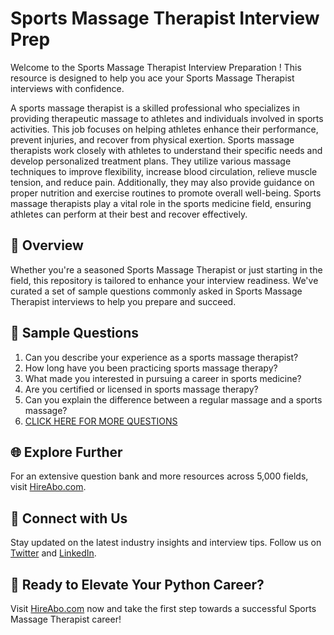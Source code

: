 # Sports Massage Therapist Interview Prep

Welcome to the Sports Massage Therapist Interview Preparation ! This resource is designed to help you ace your Sports Massage Therapist interviews with confidence.

A sports massage therapist is a skilled professional who specializes in providing therapeutic massage to athletes and individuals involved in sports activities. This job focuses on helping athletes enhance their performance, prevent injuries, and recover from physical exertion. Sports massage therapists work closely with athletes to understand their specific needs and develop personalized treatment plans. They utilize various massage techniques to improve flexibility, increase blood circulation, relieve muscle tension, and reduce pain. Additionally, they may also provide guidance on proper nutrition and exercise routines to promote overall well-being. Sports massage therapists play a vital role in the sports medicine field, ensuring athletes can perform at their best and recover effectively.

## 🚀 Overview

Whether you're a seasoned Sports Massage Therapist or just starting in the field, this repository is tailored to enhance your interview readiness. We've curated a set of sample questions commonly asked in Sports Massage Therapist interviews to help you prepare and succeed.

## 📝 Sample Questions

1. Can you describe your experience as a sports massage therapist?
2. How long have you been practicing sports massage therapy?
3. What made you interested in pursuing a career in sports medicine?
4. Are you certified or licensed in sports massage therapy?
5. Can you explain the difference between a regular massage and a sports massage?
6. [CLICK HERE FOR MORE QUESTIONS](https://hireabo.com/job/15_1_24/Sports%20Massage%20Therapist)

## 🌐 Explore Further

For an extensive question bank and more resources across 5,000 fields, visit [HireAbo.com](https://www.hireabo.com).

## 📱 Connect with Us

Stay updated on the latest industry insights and interview tips. Follow us on [Twitter](https://twitter.com/hireabo) and [LinkedIn](https://www.linkedin.com/in/hire-abo-3609972a8/).

## 🚀 Ready to Elevate Your Python Career?

Visit [HireAbo.com](https://www.hireabo.com) now and take the first step towards a successful Sports Massage Therapist career!